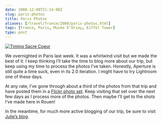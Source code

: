 ```yaml
--- 
date: 2008-12-08T21:14:00Z
slug: paris-photos
title: Paris Photos
aliases: [/travel/france/2008/paris-photos.html]
tags: [France, Paris, Musée D’Orsay, Eiffel Tower]
type: post
---
```


<a href="https://www.flickr.com/photos/theory/sets/72157610690990602/" title="Musée D’Orsay, Notre Dame, Centre Pompidou"><img src="https://farm4.static.flickr.com/3089/3089961287_4cefe1de04.jpg" title="Timing Sacre Coeur" class="right" alt="Timing Sacre Coeur" /></a>
<p>We overnighted in Paris last week. It was a whirlwind visit but we made the best of it. I keep thinking I’ll take the time to blog more about our trip, but keep using my time to process the photos I’ve taken. Honestly, Aperture is still quite a time suck, even in its 2.0 iteration. I might have to try Lightroom one of these days.</p>

<p>At any rate, I’ve gone through about a third of the photos from that trip and have posted them in a <a href="https://www.flickr.com/photos/theory/sets/72157610690990602/" title="Musée D’Orsay, Notre Dame, Centre Pompidou">Flickr photo set</a>. Keep visiting that set over the next few days as I process more of the photos. Then maybe I’ll get to the shots I’ve made here in Rouen!</p>

<p>In the meantime, for much more active blogging of our trip, be sure to visit <a href="http://strongrrl.blogspot.com/" title="Six Semaines en France">Julie’s blog</a>.</p>

